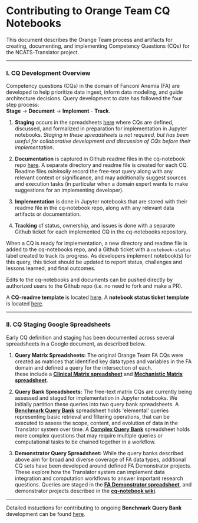 # Contributing to Orange Team CQ Notebooks
This document describes the Orange Team process and artifacts for creating, documenting, and implementing Competency Questions (CQs) for the NCATS-Translator project.

----------------------

### I. CQ Development Overview
Competency questions (CQs) in the domain of Fanconi Anemia (FA) are developed to help prioritize data ingest, inform data modeling, and guide architecture decisions. Query development to date has followed the four step process:  
**Stage** -> **Document** -> **Implement** - **Track**.

1. **Staging** occurs in the spreadsheets [here](https://docs.google.com/spreadsheets/d/1wbP1Ykryibcan2ZgZTOmnGp9WjcRE7nNig3akiq0PuY/edit#gid=19786600) where CQs are defined, discussed, and formalized in preparation for implementation in Jupyter notebooks. _Staging in these spreadsheets is not required,  but has been useful for collaborative development and discussion of CQs before their implementation_.
  
2. **Documentation** is captured in Github readme files in the cq-notebook repo [here](https://github.com/NCATS-Tangerine/cq-notebooks).  A separate directory and readme file is created for each CQ.  Readme files *minimally* record the free-text query along with any relevant context or significance, and may additionally suggest sources and execution tasks (in particular when a domain expert wants to make suggestions for an implementing developer).  

3. **Implementation** is done in Jupyter notebooks that are stored with their readme file in the cq-notebook repo, along with any relevant data artifacts or documentation.
  
4. **Tracking** of status, ownership, and issues is done with a separate Github ticket for each implemented CQ in the cq-notebooks repository. 

When a CQ is ready for implementation, a new directory and readme file is added to the cq-notebooks repo, and a Github ticket with a `notebook-status` label created to track its progress.  As developers implement notebook(s) for this query, this ticket should be updated to report status, challenges and lessons learned, and final outcomes. 

Edits to the cq-notebooks and documents can be pushed directly by authorized users  to the Github repo (i.e. no need to fork and make a PR).

A **CQ-readme template** is located [here](https://github.com/NCATS-Tangerine/cq-notebooks/blob/master/Contributor_Docs/cq_readme_template.md).  A **notebook status ticket template** is located [here](https://github.com/NCATS-Tangerine/cq-notebooks/blob/master/Contributor_Docs/notebook_status_ticket_template.md).

----------------------

### II. CQ Staging Google Spreadsheets
Early CQ definition and staging has been documented across several spreadsheets in a Google document, as described below.

1. **Query Matrix Spreadsheets:** The original Orange Team FA CQs were created as matrices that identified key data types and variables in the FA domain and defined a query for the intersection of each.  
these include a [**Clinical Matrix spreadsheet**](https://docs.google.com/spreadsheets/d/1wbP1Ykryibcan2ZgZTOmnGp9WjcRE7nNig3akiq0PuY/edit#gid=19786600) and [**Mechanistic Matrix spreadsheet**](https://docs.google.com/spreadsheets/d/1wbP1Ykryibcan2ZgZTOmnGp9WjcRE7nNig3akiq0PuY/edit#gid=234309826).
	
2. **Query Bank Spreadsheets:**  The free-text matrix CQs are currently being assessed and staged for implementation in Jupyter notebooks.  We initially partition these queries into two query bank spreadsheets. A [**Benchmark Query Bank**](https://docs.google.com/spreadsheets/d/1wbP1Ykryibcan2ZgZTOmnGp9WjcRE7nNig3akiq0PuY/edit#gid=1337100562) spreadsheet holds 'elemental' queries representing basic retrieval and filtering operations, that can be executed to assess the scope, content, and evolution of data in the Translator system over time. A [**Complex Query Bank**](https://docs.google.com/spreadsheets/d/1wbP1Ykryibcan2ZgZTOmnGp9WjcRE7nNig3akiq0PuY/edit#gid=1363545460) spreadsheet holds more complex questions that may require multiple queries or computational tasks to be chained together in a workflow.

3. **Demonstrator Query Spreadsheet:** While the query banks described above aim for broad and diverse coverage of FA data types, additional CQ sets have been developed around defined FA Demonstrator projects. These  explore how the Translator system can implement data integration and computation workflows to answer important research questions.  Queries are staged in the [**FA Demonstrator spreadsheet**](https://docs.google.com/spreadsheets/d/1wbP1Ykryibcan2ZgZTOmnGp9WjcRE7nNig3akiq0PuY/edit#gid=1912684050), and demonstrator projects described in the [**cq-notebook wiki**](https://github.com/NCATS-Tangerine/cq-notebooks/wiki).

------------

Detailed instuctions for contributing to ongoing **Benchmark Query Bank** development can be found [here](https://github.com/NCATS-Tangerine/cq-notebooks/blob/master/Contributor_Docs/Query_Bank_CQ_Development.md).
